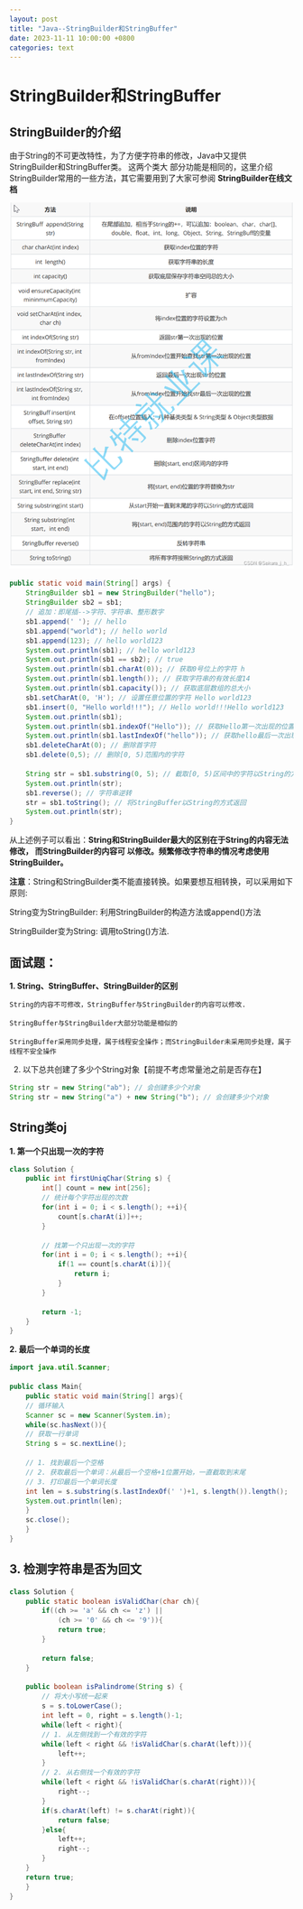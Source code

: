 ```yaml
---
layout: post
title: "Java--StringBuilder和StringBuffer"
date: 2023-11-11 10:00:00 +0800
categories: text
---
```



# StringBuilder和StringBuffer

## StringBuilder的介绍
由于String的不可更改特性，为了方便字符串的修改，Java中又提供StringBuilder和StringBuffer类。
这两个类大 部分功能是相同的，这里介绍 StringBuilder常用的一些方法，其它需要用到了大家可参阅 
__StringBuilder在线文档__

![](https://github.com/sakurajh/sakurajh.github.io/blob/master/assets/img/45.png?raw=true)

 
```java
public static void main(String[] args) {
    StringBuilder sb1 = new StringBuilder("hello");
    StringBuilder sb2 = sb1;
    // 追加：即尾插-->字符、字符串、整形数字
    sb1.append(' '); // hello
    sb1.append("world"); // hello world
    sb1.append(123); // hello world123
    System.out.println(sb1); // hello world123
    System.out.println(sb1 == sb2); // true
    System.out.println(sb1.charAt(0)); // 获取0号位上的字符 h
    System.out.println(sb1.length()); // 获取字符串的有效长度14
    System.out.println(sb1.capacity()); // 获取底层数组的总大小
    sb1.setCharAt(0, 'H'); // 设置任意位置的字符 Hello world123
    sb1.insert(0, "Hello world!!!"); // Hello world!!!Hello world123
    System.out.println(sb1);
    System.out.println(sb1.indexOf("Hello")); // 获取Hello第一次出现的位置
    System.out.println(sb1.lastIndexOf("hello")); // 获取hello最后一次出现的位置
    sb1.deleteCharAt(0); // 删除首字符
    sb1.delete(0,5); // 删除[0, 5)范围内的字符
 
    String str = sb1.substring(0, 5); // 截取[0, 5)区间中的字符以String的方式返回
    System.out.println(str);
    sb1.reverse(); // 字符串逆转
    str = sb1.toString(); // 将StringBuffer以String的方式返回
    System.out.println(str);
}
```
 

从上述例子可以看出：__String和StringBuilder最大的区别在于String的内容无法修改，
而StringBuilder的内容可 以修改。频繁修改字符串的情况考虑使用StringBuilder。__

__注意__：String和StringBuilder类不能直接转换。如果要想互相转换，可以采用如下原则:

String变为StringBuilder: 利用StringBuilder的构造方法或append()方法

StringBuilder变为String: 调用toString()方法.

## 面试题：
__1. String、StringBuffer、StringBuilder的区别__
```
String的内容不可修改，StringBuffer与StringBuilder的内容可以修改.

StringBuffer与StringBuilder大部分功能是相似的

StringBuffer采用同步处理，属于线程安全操作；而StringBuilder未采用同步处理，属于线程不安全操作
```
2. 以下总共创建了多少个String对象【前提不考虑常量池之前是否存在】
```java
String str = new String("ab"); // 会创建多少个对象
String str = new String("a") + new String("b"); // 会创建多少个对象
```
## String类oj
__1. 第一个只出现一次的字符__
```java
class Solution {
    public int firstUniqChar(String s) {
        int[] count = new int[256];
        // 统计每个字符出现的次数
        for(int i = 0; i < s.length(); ++i){
            count[s.charAt(i)]++;
        }
 
        // 找第一个只出现一次的字符
        for(int i = 0; i < s.length(); ++i){
            if(1 == count[s.charAt(i)]){
                return i;
            }
        }
 
        return -1;
    }
}
```
 __2. 最后一个单词的长度__
```java
import java.util.Scanner;
 
public class Main{
    public static void main(String[] args){
    // 循环输入
    Scanner sc = new Scanner(System.in);
    while(sc.hasNext()){
    // 获取一行单词
    String s = sc.nextLine();
 
    // 1. 找到最后一个空格
    // 2. 获取最后一个单词：从最后一个空格+1位置开始，一直截取到末尾
    // 3. 打印最后一个单词长度
    int len = s.substring(s.lastIndexOf(' ')+1, s.length()).length();
    System.out.println(len);
    }
    sc.close();
    }
}
```
## 3. 检测字符串是否为回文

 
```java
class Solution {
    public static boolean isValidChar(char ch){
        if((ch >= 'a' && ch <= 'z') ||
            (ch >= '0' && ch <= '9')){
            return true;
        }
 
        return false;
    }
 
    public boolean isPalindrome(String s) {
        // 将大小写统一起来
        s = s.toLowerCase();
        int left = 0, right = s.length()-1;
        while(left < right){
        // 1. 从左侧找到一个有效的字符
        while(left < right && !isValidChar(s.charAt(left))){
            left++;
        }
        // 2. 从右侧找一个有效的字符
        while(left < right && !isValidChar(s.charAt(right))){
            right--;
        }
        if(s.charAt(left) != s.charAt(right)){
            return false;
        }else{
            left++;
            right--;
        }
    }
    return true;
    }
}
```
